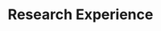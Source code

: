 ---
active: true
date_format: Jan 2006
design:
  background:
    gradient_end: '#2b94c3'
    gradient_start: '#4bb4e3'
    image: exp.jpg
    image_darken: 0.6
    image_parallax: true
    image_position: center
    image_size: cover
    text_color_light: true
experience:
- company: Rochester Institute of Technology
  company_logo: rit
  company_url: https://www.rit.edu/
  date_end: ''
  date_start: '2018-08-01'
  description: "  Responsibilities include:\n  \n  * Working on research for predicting\
    \ human disagreements on natural language social media datasets.\n  * Build research\
    \ pipelines for deploying on Google Cloud using Python Machine Learning stack\
    \ and MongoDB.\n  * Presented work at [ECAI 2020](../publication/weerasooriya-2020/).\
    \ \n  "
  location: Rochester
  title: Research Assistant
- company: HEALS Project (part of IBM AI Horizon) at Rensselaer Polytechnic Institute
  company_logo: rpi
  company_url: https://www.rpi.edu/
  date_end: '2019-08-31'
  date_start: '2019-05-01'
  description: "  * Research based on natural language processing and information\
    \ retrieval.\n  * Conducted research on aggregating food related data sources\
    \ for food knowledge graph, which is used with IBM Watson.\n  * The tool was able\
    \ to generate the nutritional content per FDA guidelines from a crowdsourced recipe.\n\
    \  "
  location: Troy, NY
  title: Intern Research Assistant
- company: Rochester Institute of Technology
  company_logo: rit
  company_url: https://www.rit.edu/
  date_end: '2020-08-31'
  date_start: '2020-05-01'
  description: "  * Taught CS635 - Introduction to Machine Learning virtually.\n  "
  location: Rochester, NY
  title: Adjunct Lecturer
- company: LKEMR - Cloud-based Electronic Medical Record System
  company_url: http://lkemr.com/
  date_end: ''
  date_start: '2018-03-01'
  description: "Collaborative project with the Faculty of Medicine, and Colombo North\
    \ Teaching Hospital, Sri Lanka.\n  * Web based electronic patient record management\
    \ system, tailored for Sri Lanka using PHP backend, and MySQL database on AWS.\
    \ \n  * Currently been used to identify potential patients with COVID-19, as it\
    \ is the only EMR widely used in Sri Lanka. \n  * The work also contributes to\
    \ open sourced EMR Project, [Open-EMR](https://github.com/openemr/openemr).\n\
    \  * Research work published in NITC 2019 and workshop organizing committee for\
    \ WONCA 2020.\n  "
  location: Sri Lanka
  title: Tech Lead
headless: true
subtitle: ''
title: Research Experience
weight: 50
widget: experience
---